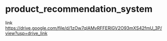 # product_recommendation_system

link https://drive.google.com/file/d/1zOw7qlAMvRFFERlGV2O93mXS42fmU_3P/view?usp=drive_link
